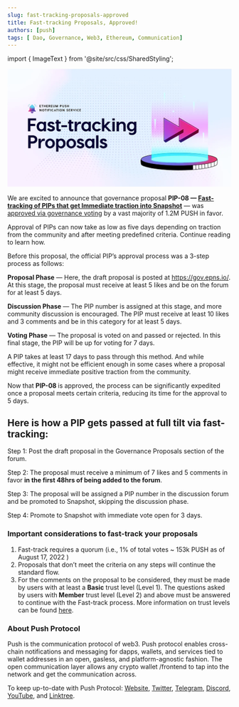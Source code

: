```yaml
---
slug: fast-tracking-proposals-approved
title: Fast-tracking Proposals, Approved!
authors: [push]
tags: [ Dao, Governance, Web3, Ethereum, Communication]
---
```

import { ImageText } from '@site/src/css/SharedStyling';

![Cover image of Fast-tracking Proposals, Approved!](./cover-image.webp)

We are excited to announce that governance proposal <b>PIP-08 — [Fast-tracking of PIPs that get Immediate traction into Snapshot](https://gov.epns.io/t/fast-tracking-of-pips-that-get-immediate-traction-into-snapshot/688)</b> — was [approved via governance voting](https://snapshot.org/#/epns.eth/proposal/0x957d3355d4f402bc6f509166726fd4f2823e04af915ee1f52a3d0eb16a22aead) by a vast majority of 1.2M PUSH in favor.

<!--truncate-->

Approval of PIPs can now take as low as five days depending on traction from the community and after meeting predefined criteria. Continue reading to learn how.

Before this proposal, the official PIP’s approval process was a 3-step process as follows:

<b>Proposal Phase</b> — Here, the draft proposal is posted at https://gov.epns.io/. At this stage, the proposal must receive at least 5 likes and be on the forum for at least 5 days.

<b>Discussion Phase</b> — The PIP number is assigned at this stage, and more community discussion is encouraged. The PIP must receive at least 10 likes and 3 comments and be in this category for at least 5 days.

<b>Voting Phase</b> — The proposal is voted on and passed or rejected. In this final stage, the PIP will be up for voting for 7 days.

A PIP takes at least 17 days to pass through this method. And while effective, it might not be efficient enough in some cases where a proposal might receive immediate positive traction from the community.

Now that <b>PIP-08 </b>is approved, the process can be significantly expedited once a proposal meets certain criteria, reducing its time for the approval to 5 days.

## Here is how a PIP gets passed at full tilt via fast-tracking:
Step 1: Post the draft proposal in the Governance Proposals section of the forum.

Step 2: The proposal must receive a minimum of 7 likes and 5 comments in favor <b>in the first 48hrs of being added to the forum</b>.

Step 3: The proposal will be assigned a PIP number in the discussion forum and be promoted to Snapshot, skipping the discussion phase.

Step 4: Promote to Snapshot with immediate vote open for 3 days.

### Important considerations to fast-track your proposals
1. Fast-track requires a quorum (i.e., 1% of total votes ~ 153k PUSH as of August 17, 2022 )
2. Proposals that don’t meet the criteria on any steps will continue the standard flow.
3. For the comments on the proposal to be considered, they must be made by users with at least a <b>Basic</b> trust level (Level 1). The questions asked by users with<b> Member</b> trust level (Level 2) and above must be answered to continue with the Fast-track process. More information on trust levels can be found [here](https://blog.discourse.org/2018/06/understanding-discourse-trust-levels/).

### About Push Protocol

Push is the communication protocol of web3. Push protocol enables cross-chain notifications and messaging for dapps, wallets, and services tied to wallet addresses in an open, gasless, and platform-agnostic fashion. The open communication layer allows any crypto wallet /frontend to tap into the network and get the communication across.

To keep up-to-date with Push Protocol: [Website](https://push.org/), [Twitter](https://twitter.com/pushprotocol), [Telegram](https://t.me/epnsproject), [Discord](https://discord.gg/pushprotocol), [YouTube](https://www.youtube.com/c/EthereumPushNotificationService), and [Linktree](https://linktr.ee/pushprotocol).
